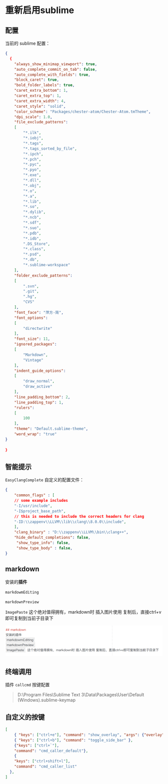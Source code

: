 # 重新启用sublime

## 配置
当前的 sublime 配置：

```json
{
  {
    "always_show_minimap_viewport": true,
    "auto_complete_commit_on_tab": false,
    "auto_complete_with_fields": true,
    "block_caret": true,
    "bold_folder_labels": true,
    "caret_extra_bottom": 1,
    "caret_extra_top": 1,
    "caret_extra_width": 4,
    "caret_style": "solid",
    "color_scheme": "Packages/chester-atom/Chester-Atom.tmTheme",
    "dpi_scale": 1.0,
    "file_exclude_patterns":
    [
        "*.ilk",
        "*.iobj",
        "*.tags",
        "*.tags_sorted_by_file",
        "*.ipch",
        "*.pch",
        "*.pyc",
        "*.pyo",
        "*.exe",
        "*.dll",
        "*.obj",
        "*.o",
        "*.a",
        "*.lib",
        "*.so",
        "*.dylib",
        "*.ncb",
        "*.sdf",
        "*.suo",
        "*.pdb",
        "*.idb",
        ".DS_Store",
        "*.class",
        "*.psd",
        "*.db",
        "*.sublime-workspace"
    ],
    "folder_exclude_patterns":
    [
        ".svn",
        ".git",
        ".hg",
        "CVS"
    ],
    "font_face": "萍方-简",
    "font_options":
    [
        "directwrite"
    ],
    "font_size": 11,
    "ignored_packages":
    [
        "Markdown",
        "Vintage"
    ],
    "indent_guide_options":
    [
        "draw_normal",
        "draw_active"
    ],
    "line_padding_bottom": 2,
    "line_padding_top": 1,
    "rulers":
    [
        100
    ],
    "theme": "Default.sublime-theme",
    "word_wrap": "true"
}

}
```

## 智能提示
`EasyClangComplete` 自定义的配置文件：

```json
{
    "common_flags" : [
    // some example includes
    "-I/usr/include",
    "-I$project_base_path",
    // this is needed to include the correct headers for clang
    "-ID:\\zappenv\\LLVM\\lib\\clang\\8.0.0\\include",
    ],
    "clang_binary" : "D:\\zappenv\\LLVM\\bin\\clang++",
    "hide_default_completions": false,
     "show_type_info": false,
     "show_type_body" : false,
}   
```

## markdown 
安装的**插件**

`markdowmEditing`

`markdownPreview`

`Image​Paste`  这个绝对值得拥有，markdown时 插入图片使用 复制后，直接ctrl+v即可复制到当前子目录下

![](assets/我的sublime配置0.png)
## 终端调用
插件 `callcmd` 按键配置

> D:\Program Files\Sublime Text 3\Data\Packages\User\Default (Windows).sublime-keymap
> 

## 自定义的按键
```json
[
    { "keys": ["ctrl+e"], "command": "show_overlay", "args": {"overlay": "goto", "show_files": true} },
    { "keys": ["ctrl+b"], "command": "toggle_side_bar" },
    {"keys": ["ctrl+`"],
    "command": "cmd_caller_default"},
    {
    "keys": ["ctrl+shift+l"],
    "command": "cmd_caller_list"
  },
]
```